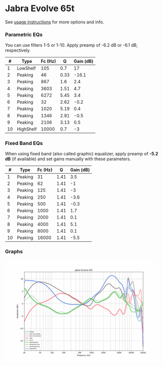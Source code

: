 # Jabra Evolve 65t
See [usage instructions](https://github.com/jaakkopasanen/AutoEq#usage) for more options and info.

### Parametric EQs
You can use filters 1-5 or 1-10. Apply preamp of -6.2 dB or -6.1 dB, respectively.

|   # | Type      |   Fc (Hz) |    Q |   Gain (dB) |
|-----|-----------|-----------|------|-------------|
|   1 | LowShelf  |       105 | 0.7  |        17   |
|   2 | Peaking   |        46 | 0.33 |       -16.1 |
|   3 | Peaking   |       867 | 1.6  |         2.4 |
|   4 | Peaking   |      3603 | 1.51 |         4.7 |
|   5 | Peaking   |      6272 | 5.45 |         3.4 |
|   6 | Peaking   |        32 | 2.62 |        -0.2 |
|   7 | Peaking   |      1020 | 5.19 |         0.4 |
|   8 | Peaking   |      1346 | 2.91 |        -0.5 |
|   9 | Peaking   |      2106 | 3.13 |         0.5 |
|  10 | HighShelf |     10000 | 0.7  |        -3   |

### Fixed Band EQs
When using fixed band (also called graphic) equalizer, apply preamp of **-5.2 dB** (if available) and set gains manually with these parameters.

|   # | Type    |   Fc (Hz) |    Q |   Gain (dB) |
|-----|---------|-----------|------|-------------|
|   1 | Peaking |        31 | 1.41 |         3.5 |
|   2 | Peaking |        62 | 1.41 |        -1   |
|   3 | Peaking |       125 | 1.41 |        -3   |
|   4 | Peaking |       250 | 1.41 |        -3.6 |
|   5 | Peaking |       500 | 1.41 |        -0.3 |
|   6 | Peaking |      1000 | 1.41 |         1.7 |
|   7 | Peaking |      2000 | 1.41 |         0.1 |
|   8 | Peaking |      4000 | 1.41 |         5.1 |
|   9 | Peaking |      8000 | 1.41 |         0.1 |
|  10 | Peaking |     16000 | 1.41 |        -5.5 |

### Graphs
![](./Jabra%20Evolve%2065t.png)
